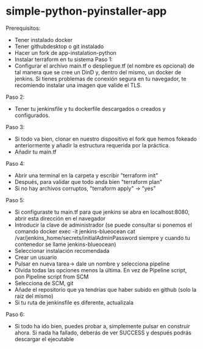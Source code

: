 # simple-python-pyinstaller-app
Prerequisitos:
- Tener instalado docker
- Tener githubdesktop o git instalado
- Hacer un fork de app-instalation-python
- Instalar terraform en tu sistema
Paso 1:
- Configurar el archivo main.tf o despliegue.tf (el nombre es opcional) de tal manera que se cree un DinD y, dentro del mismo, un docker de jenkins. Si tienes problemas de conexión segura en tu navegador, te recomiendo instalar una imagen que valide el TLS. 

Paso 2:
- Tener tu jenkinsfile y tu dockerfile descargados o creados y configurados.

Paso 3: 
- Si todo va bien, clonar en nuestro dispositivo el fork que hemos fokeado anteriormente y añadir la estructura requerida por la práctica. 
- Añadir tu main.tf

Paso 4: 
- Abrir una terminal en la carpeta y escribir "terraform init"
- Después, para validar que todo anda bien "terraform plan"
- Si no hay archivos corruptos, "terraform apply" -> "yes"

Paso 5:
- Si configuraste tu main.tf para que jenkins se abra en localhost:8080, abrir esta dirección en el navegador
- Introducir la clave de administrador (se puede consultar si ponemos el comando docker exec -it jenkins-blueocean cat /var/jenkins_home/secrets/initialAdminPassword siempre y cuando tu contenedor se llame jenkins-blueocean)
- Seleccionar instalación recomendada
- Crear un usuario
- Pulsar en nueva tarea-> dale un nombre y selecciona pipeline
- Olvida todas las opciones menos la última. En vez de Pipeline script, pon Pipeline script from SCM
- Selecciona de SCM, git
- Añade el repositorio que ya tendrías que haber subido en github (solo la raiz del mismo)
- Si tu ruta de jenkinsfile es diferente, actualizala

Paso 6:
- Si todo ha ido bien, puedes probar a, simplemente pulsar en construir ahora. Si nada ha fallado, deberás de ver SUCCESS y después podrás descargar el ejecutable